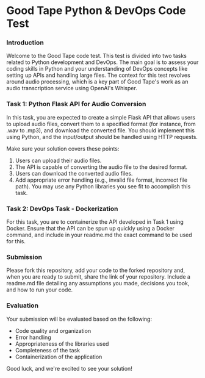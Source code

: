 # Good Tape Python & DevOps Code Test
### Introduction
Welcome to the Good Tape code test. This test is divided into two tasks related to Python development and DevOps. The main goal is to assess your coding skills in Python and your understanding of DevOps concepts like setting up APIs and handling large files.
The context for this test revolves around audio processing, which is a key part of Good Tape's work as an audio transcription service using OpenAI's Whisper.

### Task 1: Python Flask API for Audio Conversion
In this task, you are expected to create a simple Flask API that allows users to upload audio files, convert them to a specified format (for instance, from .wav to .mp3), and download the converted file. You should implement this using Python, and the input/output should be handled using HTTP requests.

Make sure your solution covers these points:
1. Users can upload their audio files.
2. The API is capable of converting the audio file to the desired format.
3. Users can download the converted audio files.
4. Add appropriate error handling (e.g., invalid file format, incorrect file path).
You may use any Python libraries you see fit to accomplish this task.

### Task 2: DevOps Task - Dockerization
For this task, you are to containerize the API developed in Task 1 using Docker.
Ensure that the API can be spun up quickly using a Docker command, and include in your readme.md the exact command to be used for this.

### Submission
Please fork this repository, add your code to the forked repository and, when you are ready to submit, share the link of your repository. Include a readme.md file detailing any assumptions you made, decisions you took, and how to run your code.

### Evaluation

Your submission will be evaluated based on the following:

* Code quality and organization
* Error handling
* Appropriateness of the libraries used
* Completeness of the task
* Containerization of the application

Good luck, and we're excited to see your solution!
